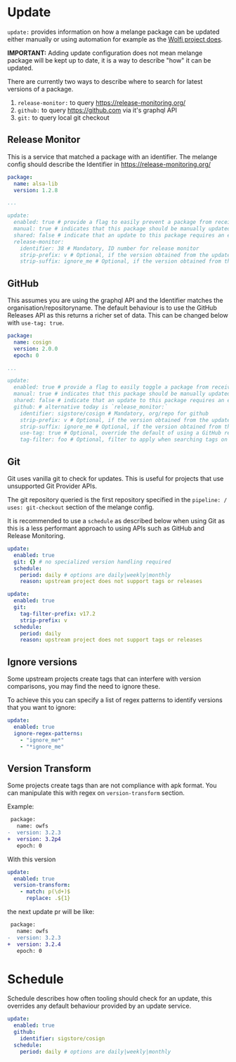 # Update

`update:` provides information on how a melange package can be updated either manually or using automation for example as the [Wolfi project does](https://github.com/wolfi-dev/wolfictl/blob/main/docs/update.md).

__IMPORTANT:__ Adding update configuration does not mean melange package will be kept up to date, it is a way to describe "how"
it can be updated.

There are currently two ways to describe where to search for latest versions of a package.

 1. `release-monitor:` to query https://release-monitoring.org/
 2. `github:` to query https://github.com via it's graphql API
 3. `git:` to query local git checkout

## Release Monitor

This is a service that matched a package with an identifier.  The melange config should describe the Identifier in https://release-monitoring.org/

```yaml
package:
  name: alsa-lib
  version: 1.2.8

...

update:
  enabled: true # provide a flag to easily prevent a package from receiving auto update PRs
  manual: true # indicates that this package should be manually updated, usually taking care over special version numbers which can be hard to automate
  shared: false # indicate that an update to this package requires an epoch bump of downstream dependencies, e.g. golang, java
  release-monitor:
    identifier: 38 # Mandatory, ID number for release monitor
    strip-prefix: v # Optional, if the version obtained from the update service contains a prefix which should be ignored
    strip-suffix: ignore_me # Optional, if the version obtained from the update service contains a suffix which should be ignored
```

## GitHub

This assumes you are using the graphql API and the Identifier matches the organisation/repositoryname.  The default behaviour is to use the GitHub Releases API as this returns a richer set of data.  This can be changed below with `use-tag: true`.

```yaml
package:
  name: cosign
  version: 2.0.0
  epoch: 0

...

update:
  enabled: true # provide a flag to easily toggle a package from receiving auto update PRs
  manual: true # indicates that this package should be manually updated, usually taking care over special version numbers which can be hard to automate
  shared: false # indicate that an update to this package requires an epoch bump of downstream dependencies, e.g. golang, java
  github: # alternative today is `release_monitor:`
    identifier: sigstore/cosign # Mandatory, org/repo for github
    strip-prefix: v # Optional, if the version obtained from the update service contains a prefix which should be ignored
    strip-suffix: ignore_me # Optional, if the version obtained from the update service contains a suffix which should be ignored
    use-tag: true # Optional, override the default of using a GitHub release to identify related tag to fetch.  Not all projects use GitHub releases but just use tags
    tag-filter: foo # Optional, filter to apply when searching tags on a GitHub repository, some repos maintain a mixture of tags for different major versions for example
```

## Git

Git uses vanilla git to check for updates.  This is useful for projects that use unsupported Git Provider APIs.

The git repository queried is the first repository specified in the `pipeline: / uses: git-checkout` section of the melange config.

It is recommended to use a `schedule` as described below when using Git as this is a less performant approach to using APIs such as GitHub and Release Monitoring.

```yaml
update:
  enabled: true
  git: {} # no specialized version handling required
  schedule:
    period: daily # options are daily|weekly|monthly
    reason: upstream project does not support tags or releases
```

```yaml
update:
  enabled: true
  git:
    tag-filter-prefix: v17.2
    strip-prefix: v
  schedule:
    period: daily
    reason: upstream project does not support tags or releases
```

## Ignore versions

Some upstream projects create tags that can interfere with version comparisons, you may find the need to ignore these.

To achieve this you can specify a list of regex patterns to identify versions that you want to ignore:

```yaml
update:
  enabled: true
  ignore-regex-patterns:
    - "ignore_me*"
    - "*ignore_me"
```

## Version Transform

Some projects create tags than are not compliance with apk format. You can manipulate this with regex on `version-transform` section.

Example:

```patch
 package:
   name: owfs
-  version: 3.2.3
+  version: 3.2p4
   epoch: 0
```

With this version
```yaml
update:
  enabled: true
  version-transform:
    - match: p(\d+)$
      replace: .${1}
```

the next update pr will be like:

```patch
 package:
   name: owfs
-  version: 3.2.3
+  version: 3.2.4
   epoch: 0
```

# Schedule

Schedule describes how often tooling should check for an update, this overrides any default behaviour provided by an update service.

```yaml
update:
  enabled: true
  github:
    identifier: sigstore/cosign 
  schedule:
    period: daily # options are daily|weekly|monthly
```
